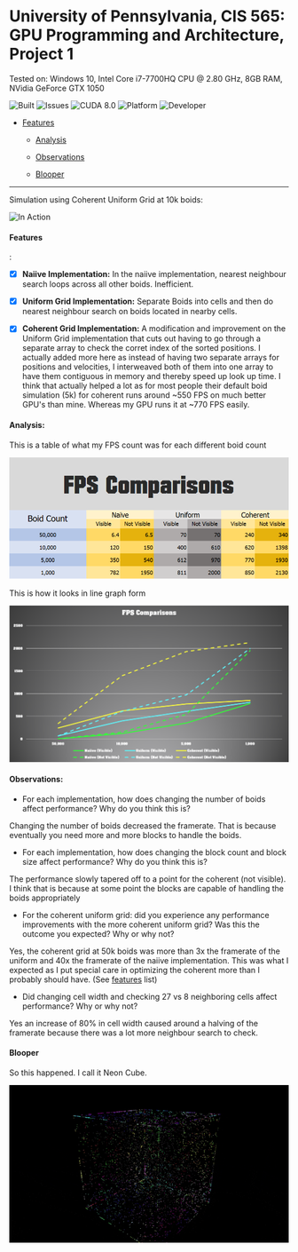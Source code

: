 # **University of Pennsylvania, CIS 565: GPU Programming and Architecture, Project 1**





Tested on: Windows 10, Intel Core i7-7700HQ CPU @ 2.80 GHz, 8GB RAM, NVidia GeForce GTX 1050

 ![Built](https://img.shields.io/appveyor/ci/gruntjs/grunt.svg) ![Issues](https://img.shields.io/github/issues-raw/badges/shields/website.svg) ![CUDA 8.0](https://img.shields.io/badge/CUDA-8.0-green.svg?style=flat)  ![Platform](https://img.shields.io/badge/platform-Desktop-bcbcbc.svg)  ![Developer](https://img.shields.io/badge/Developer-Youssef%20Victor-0f97ff.svg?style=flat)


 
 
- [Features](#features)
 


  - [Analysis](#analysis)
 

 

  - [Observations](#observations)
 

 

 

  - [Blooper](#blooper)
 

 

____________________________________________________


 
 



Simulation using Coherent Uniform Grid at 10k boids:

![In Action](/images/10k-boids.gif)





#### Features

:

- [x] **Naiive Implementation:** 
In the naiive implementation, nearest neighbour search loops across all other boids. Inefficient.


- [x] **Uniform Grid Implementation:** 
Separate Boids into cells and then do nearest neighbour search on boids located in nearby cells.

- [x] **Coherent Grid Implementation:**
A modification and improvement on the Uniform Grid implementation that cuts out having to go through a separate array to check the 
corret index of the sorted positions. I actually added more here as instead of having two separate arrays for positions and velocities,
I interweaved both of them into one array to have them contiguous in memory and thereby speed up look up time. I think that actually
helped a lot as for most people their default boid simulation (5k) for coherent runs around ~550 FPS on much better GPU's than mine. Whereas
my GPU runs it at ~770 FPS easily.





#### Analysis:



This is a table of what my FPS count was for each different boid count

![FPS](/images/fps-table.PNG)




This is how it looks in line graph form


![FPS](/images/fps-graph.PNG)






#### Observations:

* For each implementation, how does changing the number of boids affect 
performance? Why do you think this is?

Changing the number of boids decreased the framerate. That is because eventually you need more and more blocks to handle the boids.



* For each implementation, how does changing the block count and block size 
affect performance? Why do you think this is?

The performance slowly tapered off to a point for the coherent (not visible). I think that is because at some point the blocks are capable of handling 
the boids appropriately


* For the coherent uniform grid: did you experience any performance improvements 
with the more coherent uniform grid? 
Was this the outcome you expected? 
Why or why not?

Yes, the coherent grid at 50k boids was more than 3x the framerate of the uniform and 40x the framerate of the naiive implementation.
This was what I expected as I put special care in optimizing the coherent more than I probably should have. (See [features](#features)
  list)


* Did changing cell width and checking 27 vs 8 neighboring cells affect performance? 
Why or why not?


Yes an increase of 80% in cell width caused around a halving of the framerate because there was a lot more neighbour search to check.





#### Blooper

So this happened. I call it Neon Cube.



![Neon Cube](/images/blooper-1.gif)



